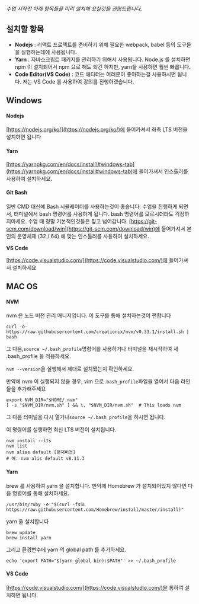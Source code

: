 _수업 시작전 아래 항목들을 미리 설치해 오실것을 권장드립니다._

## 설치할 항목

* **Nodejs** : 리액트 프로젝트를 준비하기 위해 필요한 webpack, babel 등의 도구들을 실행하는데에 사용됩니다.
* **Yarn** : 자바스크립트 패키지를 관리하기 위해서 사용됩니다. Node.js 를 설치하면 npm 이 설치되어서 npm 으로 해도 되긴 하지만, yarn을 사용하면 훨씬 빠릅니다.
* **Code Editor\(VS Code\)** : 코드 에디터는 여러분이 좋아하는걸 사용하시면 됩니다. 저는 VS Code 를 사용하여 강의를 진행하겠습니다.

## Windows

#### **Nodejs**

[https://nodejs.org/ko/](https://nodejs.org/ko/)에 들어가셔서 좌측 LTS 버전을 설치하면 됩니다

#### **Yarn**

[https://yarnpkg.com/en/docs/install\#windows-tab](https://yarnpkg.com/en/docs/install#windows-tab)에 들어가셔서 인스톨러를 사용하여 설치하세요.

#### **Git Bash**

일반 CMD 대신에 Bash 시뮬레이터를 사용하는것이 좋습니다. 수업을 진행하게 되면서, 터미널에서 bash 명령어를 사용하게 됩니다. bash 명령어를 모르시더라도 걱정하지마세요. 수업 때 정말 기본적인것들은 짚고 넘어갑니다. [https://git-scm.com/download/win](https://git-scm.com/download/win)에 들어가셔서 본인의 운영체제 \(32 / 64\) 에 맞는 인스톨러를 사용하여 설치하세요.

**VS Code**

[https://code.visualstudio.com/](https://code.visualstudio.com/)에 들어가셔서 설치하세요

## MAC OS

#### NVM

nvm 은 노드 버전 관리 매니저입니다. 이 도구를 통해 설치하는것이 편합니다

```
curl -o- https://raw.githubusercontent.com/creationix/nvm/v0.33.1/install.sh | bash
```

그 다음,`source ~/.bash_profile`명령어를 사용하거나 터미널을 재시작하여 새 .bash\_profile 을 적용하세요.

`nvm --version`을 실행해서 제대로 설치됐는지 확인하세요.

만약에 nvm 이 실행되지 않을 경우, vim 으로`.bash_profile`파일을 열어서 다음 라인들을 추가해주세요

```
export NVM_DIR="$HOME/.nvm"
[ -s "$NVM_DIR/nvm.sh" ] && \. "$NVM_DIR/nvm.sh"  # This loads nvm
```

그 다음 터미널을 다시 열거나`source ~/.bash_profile`을 하시면 됩니다.

이 명령어를 실행하면 최신 LTS 버전이 설치됩니다.

```
nvm install --lts
nvm list
nvm alias default [현재버전]
# 예: nvm alis default v8.11.3
```

#### **Yarn**

brew 를 사용하여 yarn 을 설치합니다. 만약에 Homebrew 가 설치되어있지 않다면 다음 명령어를 통해 설치하세요.

```
/usr/bin/ruby -e "$(curl -fsSL https://raw.githubusercontent.com/Homebrew/install/master/install)"
```

yarn 을 설치합니다

```
brew update
brew install yarn
```

그리고 환경변수에 yarn 의 global path 를 추가하세요.

```
echo 'export PATH="$(yarn global bin):$PATH"' >> ~/.bash_profile
```

#### VS Code

[https://code.visualstudio.com/](https://code.visualstudio.com/)을 통하여 설치하면 됩니다.



